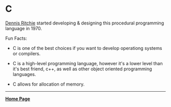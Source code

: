 # C

[Dennis Ritchie](https://www.computerhistory.org/fellowawards/hall/dennis-ritchie/) started developing & designing this procedural programming language in 1970.

Fun Facts:

- C is one of the best choices if you want to develop operationg systems or compilers.

- C is a high-level programming language, however it's a lower level than it's best friend, c++, as well as other object oriented programming languages.

- C allows for allocation of memory.

---

**[Home Page](../index.md)**

